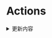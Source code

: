 # Actions


<details> 
    <summary>更新内容</summary>

- [QiuChenlyOpenSource/QQFlacMusicDownloader](https://github.com/QiuChenlyOpenSource/QQFlacMusicDownloader) (Updated: deb5f564e8c2371ff3a5b5ee0d1de1cc95736e82)

</details>
